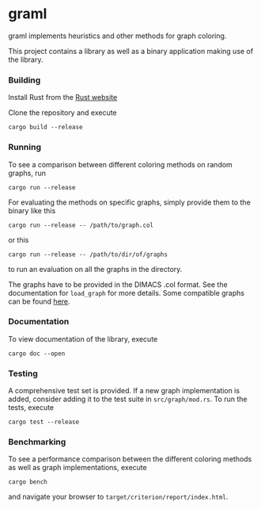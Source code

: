# graml

graml implements heuristics and other methods for graph coloring.

This project contains a library as well as a binary application making use of the library.

### Building
Install Rust from the [Rust website](https://www.rust-lang.org/)

Clone the repository and execute

```
cargo build --release
```


### Running
To see a comparison between different coloring methods on random graphs, run
```
cargo run --release
```

For evaluating the methods on specific graphs, simply provide them to the binary
like this
```
cargo run --release -- /path/to/graph.col
```

or this
```
cargo run --release -- /path/to/dir/of/graphs
```

to run an evaluation on all the graphs in the directory.

The graphs have to be provided in the DIMACS .col format. See the documentation
for ```load_graph``` for more details. Some compatible graphs can be found
[here](http://www.info.univ-angers.fr/~porumbel/graphs/).


### Documentation
To view documentation of the library, execute
```
cargo doc --open
```

### Testing 
A comprehensive test set is provided. If a new graph implementation is added, consider
adding it to the test suite in ```src/graph/mod.rs```. To run the tests, execute
```
cargo test --release
```

### Benchmarking 
To see a performance comparison between the different coloring methods as well as graph
implementations, execute
```
cargo bench
```
and navigate your browser to ```target/criterion/report/index.html```.
